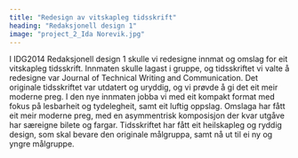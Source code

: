 ```yaml
---
title: "Redesign av vitskapleg tidsskrift"
heading: "Redaksjonell design 1"
image: "project_2_Ida Norevik.jpg"
---
```


I IDG2014 Redaksjonell design 1 skulle vi redesigne innmat og omslag for eit vitskapleg tidsskrift. Innmaten skulle lagast i gruppe, og tidsskriftet vi valte å redesigne var Journal of Technical Writing and Communication. Det originale tidsskriftet var utdatert og uryddig, og vi prøvde å gi det eit meir moderne preg. I den nye innmaten jobba vi med eit kompakt format med fokus på lesbarheit og tydelegheit, samt eit luftig oppslag. Omslaga har fått eit meir moderne preg, med en asymmentrisk komposisjon der kvar utgåve har særeigne bilete og fargar. Tidsskriftet har fått eit heilskapleg og ryddig design, som skal bevare den originale målgruppa, samt nå ut til ei ny og yngre målgruppe.

